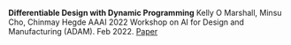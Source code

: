 


**Differentiable Design with Dynamic Programming**
Kelly O Marshall, Minsu Cho, Chinmay Hegde
AAAI 2022 Workshop on AI for Design and Manufacturing (ADAM). Feb 2022. [Paper](https://chomd90.github.io/publications/ADAM.pdf)


